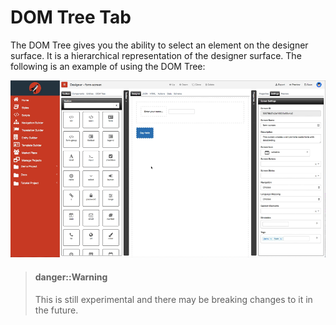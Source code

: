 # DOM Tree Tab

The DOM Tree gives you the ability to select an element on the designer surface. It is a hierarchical representation of the designer surface. The following is an example of using the DOM Tree:

![Drag and Drop Demo](../../../assets/images/dom-tree.gif)

> #### danger::Warning
> This is still experimental and there may be breaking changes to it in the future.
